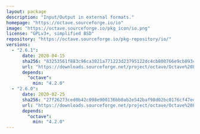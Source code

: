 ```yaml
---
layout: package
description: "Input/Output in external formats."
homepage: "https://octave.sourceforge.io/io"
image: "https://octave.sourceforge.io/pkg_icon/io.png"
license: "GPLv3+, simplified BSD"
repository: "https://octave.sourceforge.io/pkg-repository/io/"
versions:
  - "2.6.1":
      date: 2020-04-15
      sha256: "83253561f883c96ca3021a771223d23795122dc4cb800766e9cb893c6f8262dd"
      url: "https://downloads.sourceforge.net/project/octave/Octave%20Forge%20Packages/Individual%20Package%20Releases/io-2.6.1.tar.gz"
      depends:
        "octave":
          min: "4.2.0"
  - "2.6.0":
      date: 2020-02-25
      sha256: "27f26273ced0b42c098e900136bb0ab2e542baf98d02bc0176cf47edbd0e6d7f"
      url: "https://downloads.sourceforge.net/project/octave/Octave%20Forge%20Packages/Individual%20Package%20Releases/io-2.6.0.tar.gz"
      depends:
        "octave":
          min: "4.2.0"
---
```

